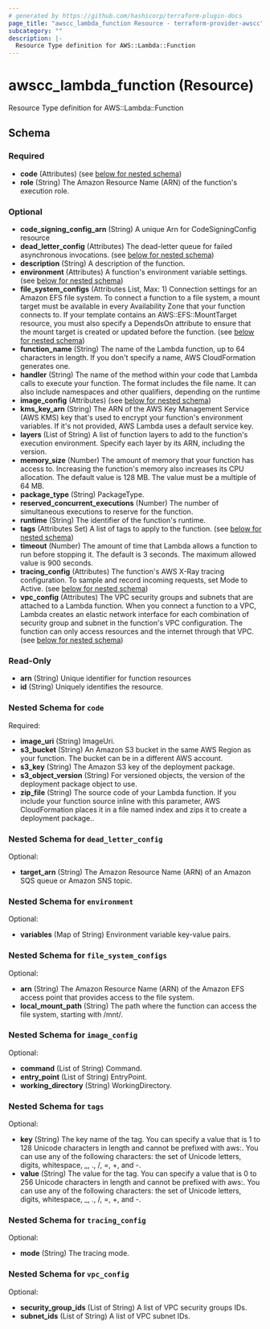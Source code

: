 ```yaml
---
# generated by https://github.com/hashicorp/terraform-plugin-docs
page_title: "awscc_lambda_function Resource - terraform-provider-awscc"
subcategory: ""
description: |-
  Resource Type definition for AWS::Lambda::Function
---
```


# awscc_lambda_function (Resource)

Resource Type definition for AWS::Lambda::Function



<!-- schema generated by tfplugindocs -->
## Schema

### Required

- **code** (Attributes) (see [below for nested schema](#nestedatt--code))
- **role** (String) The Amazon Resource Name (ARN) of the function's execution role.

### Optional

- **code_signing_config_arn** (String) A unique Arn for CodeSigningConfig resource
- **dead_letter_config** (Attributes) The dead-letter queue for failed asynchronous invocations. (see [below for nested schema](#nestedatt--dead_letter_config))
- **description** (String) A description of the function.
- **environment** (Attributes) A function's environment variable settings. (see [below for nested schema](#nestedatt--environment))
- **file_system_configs** (Attributes List, Max: 1) Connection settings for an Amazon EFS file system. To connect a function to a file system, a mount target must be available in every Availability Zone that your function connects to. If your template contains an AWS::EFS::MountTarget resource, you must also specify a DependsOn attribute to ensure that the mount target is created or updated before the function. (see [below for nested schema](#nestedatt--file_system_configs))
- **function_name** (String) The name of the Lambda function, up to 64 characters in length. If you don't specify a name, AWS CloudFormation generates one.
- **handler** (String) The name of the method within your code that Lambda calls to execute your function. The format includes the file name. It can also include namespaces and other qualifiers, depending on the runtime
- **image_config** (Attributes) (see [below for nested schema](#nestedatt--image_config))
- **kms_key_arn** (String) The ARN of the AWS Key Management Service (AWS KMS) key that's used to encrypt your function's environment variables. If it's not provided, AWS Lambda uses a default service key.
- **layers** (List of String) A list of function layers to add to the function's execution environment. Specify each layer by its ARN, including the version.
- **memory_size** (Number) The amount of memory that your function has access to. Increasing the function's memory also increases its CPU allocation. The default value is 128 MB. The value must be a multiple of 64 MB.
- **package_type** (String) PackageType.
- **reserved_concurrent_executions** (Number) The number of simultaneous executions to reserve for the function.
- **runtime** (String) The identifier of the function's runtime.
- **tags** (Attributes Set) A list of tags to apply to the function. (see [below for nested schema](#nestedatt--tags))
- **timeout** (Number) The amount of time that Lambda allows a function to run before stopping it. The default is 3 seconds. The maximum allowed value is 900 seconds.
- **tracing_config** (Attributes) The function's AWS X-Ray tracing configuration. To sample and record incoming requests, set Mode to Active. (see [below for nested schema](#nestedatt--tracing_config))
- **vpc_config** (Attributes) The VPC security groups and subnets that are attached to a Lambda function. When you connect a function to a VPC, Lambda creates an elastic network interface for each combination of security group and subnet in the function's VPC configuration. The function can only access resources and the internet through that VPC. (see [below for nested schema](#nestedatt--vpc_config))

### Read-Only

- **arn** (String) Unique identifier for function resources
- **id** (String) Uniquely identifies the resource.

<a id="nestedatt--code"></a>
### Nested Schema for `code`

Required:

- **image_uri** (String) ImageUri.
- **s3_bucket** (String) An Amazon S3 bucket in the same AWS Region as your function. The bucket can be in a different AWS account.
- **s3_key** (String) The Amazon S3 key of the deployment package.
- **s3_object_version** (String) For versioned objects, the version of the deployment package object to use.
- **zip_file** (String) The source code of your Lambda function. If you include your function source inline with this parameter, AWS CloudFormation places it in a file named index and zips it to create a deployment package..


<a id="nestedatt--dead_letter_config"></a>
### Nested Schema for `dead_letter_config`

Optional:

- **target_arn** (String) The Amazon Resource Name (ARN) of an Amazon SQS queue or Amazon SNS topic.


<a id="nestedatt--environment"></a>
### Nested Schema for `environment`

Optional:

- **variables** (Map of String) Environment variable key-value pairs.


<a id="nestedatt--file_system_configs"></a>
### Nested Schema for `file_system_configs`

Optional:

- **arn** (String) The Amazon Resource Name (ARN) of the Amazon EFS access point that provides access to the file system.
- **local_mount_path** (String) The path where the function can access the file system, starting with /mnt/.


<a id="nestedatt--image_config"></a>
### Nested Schema for `image_config`

Optional:

- **command** (List of String) Command.
- **entry_point** (List of String) EntryPoint.
- **working_directory** (String) WorkingDirectory.


<a id="nestedatt--tags"></a>
### Nested Schema for `tags`

Optional:

- **key** (String) The key name of the tag. You can specify a value that is 1 to 128 Unicode characters in length and cannot be prefixed with aws:. You can use any of the following characters: the set of Unicode letters, digits, whitespace, _, ., /, =, +, and -.
- **value** (String) The value for the tag. You can specify a value that is 0 to 256 Unicode characters in length and cannot be prefixed with aws:. You can use any of the following characters: the set of Unicode letters, digits, whitespace, _, ., /, =, +, and -.


<a id="nestedatt--tracing_config"></a>
### Nested Schema for `tracing_config`

Optional:

- **mode** (String) The tracing mode.


<a id="nestedatt--vpc_config"></a>
### Nested Schema for `vpc_config`

Optional:

- **security_group_ids** (List of String) A list of VPC security groups IDs.
- **subnet_ids** (List of String) A list of VPC subnet IDs.


